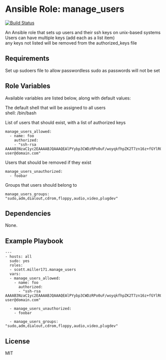 # Ansible Role: manage_users
[![Build Status](https://travis-ci.org/smiller171/ansible-user-management.svg?branch=master)](https://travis-ci.org/smiller171/ansible-user-management)

An Ansible role that sets up users and their ssh keys on unix-based systems  
Users can have multiple keys (add each as a list item)  
any keys not listed will be removed from the authorized_keys file

## Requirements
Set up sudoers file to allow passwordless sudo as passwords will not be set

## Role Variables

Available variables are listed below, along with default values:

The default shell that will be assigned to all users  
    shell: /bin/bash  

List of users that should exist, with a list of authorized keys

    manage_users_allowed:
      - name: foo
        authorized:
        - "ssh-rsa AAAAB3NzaC1yc2EAAAABJQAAAQEAlPYybp3CWDzRPo0uF/woyqkfhpZK2T7zn16z+fGYlRQl6gXATIUB4JYfr9pfD+SOW2T4X78P+/h1o4QPCwoesLacaFEFGwUb+SzhVVm6B6q4WMAiJWD6OVXh+SVVvD9rdcz5RMVLqQngrRqBlj4kBIMQ3S8h1cCESbR2P6jszgFj0I6p3tQCpo9yjcVwLqvWFKJgzEm2E2wV/gmrc0PhVRP2guIRN4p6M2ZyIPprdZ6PA8m7Rs4yN3jQ/0alrQ23ECCU4lHoVG9fwvLIq1vh4ikPcUrdA8sSHTE1pkpzvrTv7FtkuUcBrDMedFE7E8dB9pPS+vXIBWVUYJhp9WzVkQ== user@domain.com"

Users that should be removed if they exist

    manage_users_unauthorized:
      - foobar

Groups that users should belong to

    manage_users_groups: "sudo,adm,dialout,cdrom,floppy,audio,video,plugdev"

## Dependencies

None.

## Example Playbook

    ---
    - hosts: all
      sudo: yes
      roles:
      - scott.miller171.manage_users
      vars:
      - manage_users_allowed:
        - name: foo
          authorized:
          - "ssh-rsa AAAAB3NzaC1yc2EAAAABJQAAAQEAlPYybp3CWDzRPo0uF/woyqkfhpZK2T7zn16z+fGYlRQl6gXATIUB4JYfr9pfD+SOW2T4X78P+/h1o4QPCwoesLacaFEFGwUb+SzhVVm6B6q4WMAiJWD6OVXh+SVVvD9rdcz5RMVLqQngrRqBlj4kBIMQ3S8h1cCESbR2P6jszgFj0I6p3tQCpo9yjcVwLqvWFKJgzEm2E2wV/gmrc0PhVRP2guIRN4p6M2ZyIPprdZ6PA8m7Rs4yN3jQ/0alrQ23ECCU4lHoVG9fwvLIq1vh4ikPcUrdA8sSHTE1pkpzvrTv7FtkuUcBrDMedFE7E8dB9pPS+vXIBWVUYJhp9WzVkQ== user@domain.com"
          
      - manage_users_unauthorized:
        - foobar
        
      - manage_users_groups: "sudo,adm,dialout,cdrom,floppy,audio,video,plugdev"

## License

MIT
